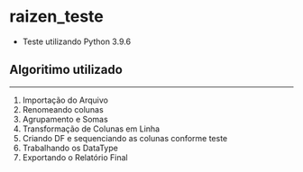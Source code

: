 # raizen_teste
- Teste utilizando Python 3.9.6

## Algoritimo utilizado
____
1. Importação do Arquivo
2. Renomeando colunas 
3. Agrupamento e Somas
4. Transformação de Colunas em Linha
5. Criando DF e sequenciando as colunas conforme teste
6. Trabalhando os DataType
7. Exportando o Relatório Final